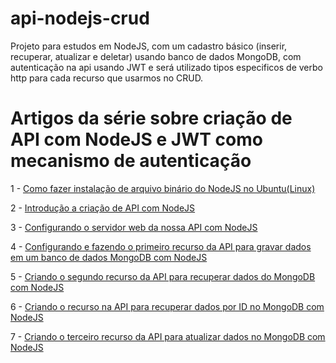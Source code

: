 # api-nodejs-crud
Projeto para estudos em NodeJS, com um cadastro básico (inserir, recuperar, atualizar e deletar) usando banco de dados MongoDB,
com autenticação na api usando JWT e será utilizado tipos especificos de verbo http para cada recurso que usarmos no CRUD.

# Artigos da série sobre criação de API com NodeJS e JWT como mecanismo de autenticação

1 - <a href="https://joaopaulors.wordpress.com/2018/04/04/como-fazer-instalacao-de-arquivo-binario-do-nodejs-no-ubuntulinux/">Como fazer instalação de arquivo binário do NodeJS no Ubuntu(Linux)</a>

2 - <a href="https://joaopaulors.wordpress.com/2018/05/10/introducao-a-criacao-de-api-com-nodejs/">Introdução a criação de API com NodeJS</a>

3 - <a href="https://joaopaulors.wordpress.com/2018/05/12/configurando-o-servidor-web-da-nossa-api-com-nodejs/">Configurando o servidor web da nossa API com NodeJS</a>

4 - <a href="https://joaopaulors.wordpress.com/2018/05/24/configurando-e-fazendo-o-primeiro-recurso-da-api-para-gravar-dados-em-um-banco-de-dados-mongodb-com-nodejs/">Configurando e fazendo o primeiro recurso da API para gravar dados em um banco de dados MongoDB com NodeJS</a> 

5 - <a href="https://joaopaulors.wordpress.com/2018/06/05/criando-o-segundo-recurso-da-api-para-recuperar-dados-do-mongodb-com-nodejs/">Criando o segundo recurso da API para recuperar dados do MongoDB com NodeJS</a> 

6 - <a href="https://joaopaulors.wordpress.com/2018/06/07/criando-o-recurso-na-api-para-recuperar-dados-por-id-no-mongodb-com-nodejs/">Criando o recurso na API para recuperar dados por ID no MongoDB com NodeJS</a>

7 - <a href="https://joaopaulors.wordpress.com/2018/06/10/criando-o-terceiro-recurso-da-api-para-atualizar-dados-no-mongodb-com-nodejs/">Criando o terceiro recurso da API para atualizar dados no MongoDB com NodeJS</a>

